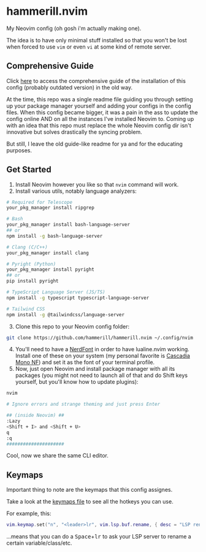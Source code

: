 # hammerill.nvim
My Neovim config (oh gosh i'm actually making one).

The idea is to have only minimal stuff installed so that you won't be lost when forced to use `vim` or even `vi` at some kind of remote server.

## Comprehensive Guide
Click [here](./legacy/README.md) to access the comprehensive guide of the installation of this config (probably outdated version) in the old way.

At the time, this repo was a single readme file guiding you through setting up your package manager yourself and adding your configs in the config files.
When this config became bigger, it was a pain in the ass to update the config online AND on all the instances I've installed Neovim to.
Coming up with an idea that this repo must replace the whole Neovim config dir isn't innovative but solves drastically the syncing problem.

But still, I leave the old guide-like readme for ya and for the educating purposes.

## Get Started
1. Install Neovim however you like so that `nvim` command will work.
2. Install various utils, notably language analyzers:
```bash
# Required for Telescope
your_pkg_manager install ripgrep

# Bash
your_pkg_manager install bash-language-server
## or
npm install -g bash-language-server

# Clang (C/C++)
your_pkg_manager install clang

# Pyright (Python)
your_pkg_manager install pyright
## or
pip install pyright

# TypeScript Language Server (JS/TS)
npm install -g typescript typescript-language-server

# Tailwind CSS
npm install -g @tailwindcss/language-server
```

3. Clone this repo to your Neovim config folder:
```bash
git clone https://github.com/hammerill/hammerill.nvim ~/.config/nvim
```

4. You'll need to have a [NerdFont](https://www.nerdfonts.com/) in order to have lualine.nvim working. Install one of these on your system (my personal favorite is [Cascadia Mono NF](https://github.com/microsoft/cascadia-code)) and set it as the font of your terminal profile.
5. Now, just open Neovim and install package manager with all its packages (you might not need to launch all of that and do Shift keys yourself, but you'll know how to update plugins):
```bash
nvim

# Ignore errors and strange theming and just press Enter

## (inside Neovim) ##
:Lazy
<Shift + I> and <Shift + U>
q
:q
#####################
```

Cool, now we share the same CLI editor.

## Keymaps
Important thing to note are the keymaps that this config assignes.

Take a look at the [keymaps file](./lua/user/keymaps.lua) to see all the hotkeys you can use.

For example, this:
```lua
vim.keymap.set("n", "<leader>lr", vim.lsp.buf.rename, { desc = "LSP rename a symbol" })
```
...means that you can do a <kbd>Space</kbd>+<kbd>lr</kbd> to ask your LSP server to rename a certain variable/class/etc.

